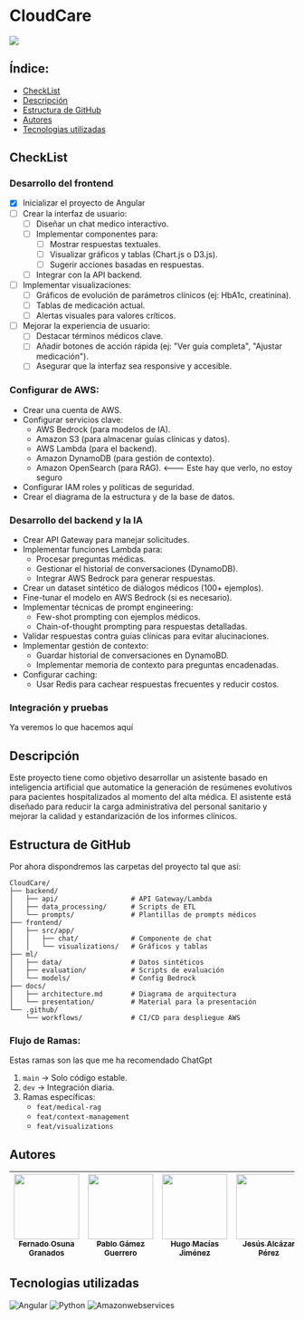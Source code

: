 # CloudCare

<p align="left">
<img src="https://img.shields.io/badge/STATUS-EN%20DESAROLLO-green">
</p>

## Índice:
- [CheckList](#checklist)
- [Descripción](#descripción)
- [Estructura de GitHub](#estructura-de-github)
- [Autores](#autores)
- [Tecnologias utilizadas](#tecnologias-utilizadas)

## CheckList

### Desarrollo del frontend
- [x] Inicializar el proyecto de Angular 
- [ ] Crear la interfaz de usuario:
    - [ ] Diseñar un chat medico interactivo.
    - [ ] Implementar componentes para:
        - [ ] Mostrar respuestas textuales.
        - [ ] Visualizar gráficos y tablas (Chart.js o D3.js).
        - [ ] Sugerir acciones basadas en respuestas.
    - [ ] Integrar con la API backend.
- [ ] Implementar visualizaciones:
    - [ ] Gráficos de evolución de parámetros clínicos (ej: HbA1c, creatinina).
    - [ ] Tablas de medicación actual.
    - [ ] Alertas visuales para valores críticos.
- [ ] Mejorar la experiencia de usuario:
    - [ ] Destacar términos médicos clave.
    - [ ] Añadir botones de acción rápida (ej: "Ver guía completa", "Ajustar medicación").
    - [ ] Asegurar que la interfaz sea responsive y accesible.

### Configurar de AWS:
- Crear una cuenta de AWS.
- Configurar servicios clave:
    - AWS Bedrock (para modelos de IA).
    - Amazon S3 (para almacenar guías clínicas y datos).
    - AWS Lambda (para el backend).
    - Amazon DynamoDB (para gestión de contexto).
    - Amazon OpenSearch (para RAG). <--- Este hay que verlo, no estoy seguro  
- Configurar IAM roles y políticas de seguridad.
- Crear el diagrama de la estructura y de la base de datos.

### Desarrollo del backend y la IA  
- Crear API Gateway para manejar solicitudes.  
- Implementar funciones Lambda para:
    - Procesar preguntas médicas.
    - Gestionar el historial de conversaciones (DynamoDB).
    - Integrar AWS Bedrock para generar respuestas.
- Crear un dataset sintético de diálogos médicos (100+ ejemplos).
- Fine-tunar el modelo en AWS Bedrock (si es necesario).
- Implementar técnicas de prompt engineering:
    - Few-shot prompting con ejemplos médicos.
    - Chain-of-thought prompting para respuestas detalladas.
- Validar respuestas contra guías clínicas para evitar alucinaciones.
- Implementar gestión de contexto:
    - Guardar historial de conversaciones en DynamoBD.
    - Implementar memoria de contexto para preguntas encadenadas.
- Configurar caching:
    - Usar Redis para cachear respuestas frecuentes y reducir costos.

### Integración y pruebas
Ya veremos lo que hacemos aquí

## Descripción
Este proyecto tiene como objetivo desarrollar un asistente basado en inteligencia artificial que automatice la generación de resúmenes evolutivos para pacientes hospitalizados al momento del alta médica. El asistente está diseñado para reducir la carga administrativa del personal sanitario y mejorar la calidad y estandarización de los informes clínicos.

## Estructura de GitHub
Por ahora dispondremos las carpetas del proyecto tal que así:
```
CloudCare/  
├── backend/  
│   ├── api/                  # API Gateway/Lambda  
│   ├── data_processing/      # Scripts de ETL  
│   └── prompts/              # Plantillas de prompts médicos  
├── frontend/  
│   ├── src/app/  
│   │   ├── chat/             # Componente de chat  
│   │   └── visualizations/   # Gráficos y tablas  
├── ml/  
│   ├── data/                 # Datos sintéticos  
│   ├── evaluation/           # Scripts de evaluación  
│   └── models/               # Config Bedrock  
├── docs/  
│   ├── architecture.md       # Diagrama de arquitectura  
│   └── presentation/         # Material para la presentación  
└── .github/  
    └── workflows/            # CI/CD para despliegue AWS  
````

### Flujo de Ramas: 
Estas ramas son las que me ha recomendado ChatGpt

1. `main` → Solo código estable.
2. `dev` → Integración diaria.
3. Ramas específicas:
    - `feat/medical-rag`
    - `feat/context-management`
    - `feat/visualizations`

## Autores

| [<img src="https://avatars.githubusercontent.com/u/147926495?s=400&u=c32592a471205ad1232e7f95aa0a8d687bb47b37&v=4" width=115><br><sub>Fernado Osuna Granados</sub>](https://github.com/fog-3) |  [<img src="https://avatars.githubusercontent.com/u/160588229?v=4" width=115><br><sub>Pablo Gámez Guerrero</sub>](https://github.com/Zemag17) |  [<img src="https://avatars.githubusercontent.com/u/182810285?v=4" width=115><br><sub>Hugo Macías Jiménez</sub>](https://github.com/hugooomaciias) |  [<img src="https://avatars.githubusercontent.com/u/124665173?v=4" width=115><br><sub>Jesús Alcázar Pérez</sub>](https://github.com/jesusAlcPer25) |
| :---: | :---: | :---: | :---: |

## Tecnologias utilizadas

![Angular](https://img.shields.io/badge/Angular-DD0031?style=for-the-badge&logo=angular&logoColor=white)
![Python](https://img.shields.io/badge/python-ffde57?style=for-the-badge&logo=python&logoColor=4584b6)
![Amazonwebservices](https://img.shields.io/badge/AWS-20232A?style=for-the-badge&logo=amazonwebservices&logoColor=FF8000)

